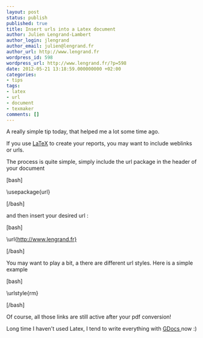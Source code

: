 ```yaml
---
layout: post
status: publish
published: true
title: Insert urls into a Latex document
author: Julien Lengrand-Lambert
author_login: jlengrand
author_email: julien@lengrand.fr
author_url: http://www.lengrand.fr
wordpress_id: 598
wordpress_url: http://www.lengrand.fr/?p=598
date: 2012-05-21 13:18:59.000000000 +02:00
categories:
- tips
tags:
- latex
- url
- document
- texmaker
comments: []
---
```

A really simple tip today, that helped me a lot some time ago.

If you use <a title="latex" href="http://fr.wikipedia.org/wiki/LaTeX" target="_blank">LaTeX</a> to create your reports, you may want to include weblinks or urls.

The process is quite simple, simply include the url package in the header of your document

[bash]

\usepackage{url}

[/bash]

and then insert your desired url :

[bash]

\url{http://www.lengrand.fr}

[/bash]

You may want to play a bit, a there are different url styles. Here is a simple example

[bash]

\urlstyle{rm}

[/bash]

Of course, all those links are still active after your pdf conversion!

Long time I haven't used Latex, I tend to write everything with <a title="GDocs" href="https://docs.google.com/a/spacemetric.com/#home" target="_blank">GDocs </a>now :)
